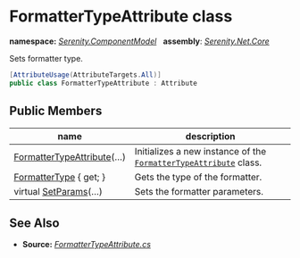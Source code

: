 # FormatterTypeAttribute class
**namespace:** *[Serenity.ComponentModel](../README.md#serenity.componentmodel-namespace)*   **assembly**: *[Serenity.Net.Core](../README.md)*

Sets formatter type.

```csharp
[AttributeUsage(AttributeTargets.All)]
public class FormatterTypeAttribute : Attribute
```

## Public Members

| name | description |
| --- | --- |
| [FormatterTypeAttribute](FormatterTypeAttribute/FormatterTypeAttribute.md)(…) | Initializes a new instance of the [`FormatterTypeAttribute`](FormatterTypeAttribute.md) class. |
| [FormatterType](FormatterTypeAttribute/FormatterType.md) { get; } | Gets the type of the formatter. |
| virtual [SetParams](FormatterTypeAttribute/SetParams.md)(…) | Sets the formatter parameters. |

## See Also

* **Source:** *[FormatterTypeAttribute.cs](https://github.com/serenity-is/Serenity/blob/master/src/Serenity.Net.Core/ComponentModel/Columns/Formatting/FormatterTypeAttribute.cs)*